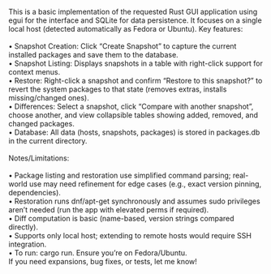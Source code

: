 This is a basic implementation of the requested Rust GUI application using egui for the interface and SQLite for data persistence. It focuses on a single local host (detected automatically as Fedora or Ubuntu). Key features:<BR>
<BR>
•  Snapshot Creation: Click “Create Snapshot” to capture the current installed packages and save them to the database.<BR>
•  Snapshot Listing: Displays snapshots in a table with right-click support for context menus.<BR>
•  Restore: Right-click a snapshot and confirm “Restore to this snapshot?” to revert the system packages to that state (removes extras, installs missing/changed ones).<BR>
•  Differences: Select a snapshot, click “Compare with another snapshot”, choose another, and view collapsible tables showing added, removed, and changed packages.<BR>
•  Database: All data (hosts, snapshots, packages) is stored in packages.db in the current directory.<BR><BR>
Notes/Limitations:<BR><BR>
•  Package listing and restoration use simplified command parsing; real-world use may need refinement for edge cases (e.g., exact version pinning, dependencies).<BR>
•  Restoration runs dnf/apt-get synchronously and assumes sudo privileges aren’t needed (run the app with elevated perms if required).<BR>
•  Diff computation is basic (name-based, version strings compared directly).<BR>
•  Supports only local host; extending to remote hosts would require SSH integration.<BR>
•  To run: cargo run. Ensure you’re on Fedora/Ubuntu.<BR>
If you need expansions, bug fixes, or tests, let me know!<BR>
